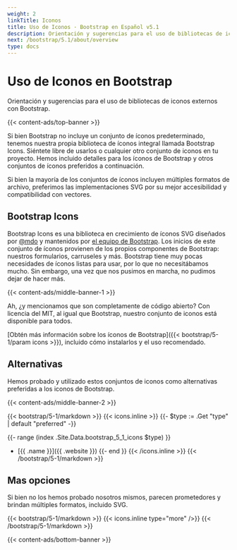 ```yaml
---
weight: 2
linkTitle: Iconos
title: Uso de Iconos · Bootstrap en Español v5.1
description: Orientación y sugerencias para el uso de bibliotecas de iconos externos con Bootstrap.
next: /bootstrap/5.1/about/overview
type: docs
---
```


# Uso de Iconos en Bootstrap

Orientación y sugerencias para el uso de bibliotecas de iconos externos con Bootstrap.

{{< content-ads/top-banner >}}

Si bien Bootstrap no incluye un conjunto de íconos predeterminado, tenemos nuestra propia biblioteca de íconos integral llamada Bootstrap Icons. Siéntete libre de usarlos o cualquier otro conjunto de iconos en tu proyecto. Hemos incluido detalles para los íconos de Bootstrap y otros conjuntos de íconos preferidos a continuación.

Si bien la mayoría de los conjuntos de íconos incluyen múltiples formatos de archivo, preferimos las implementaciones SVG por su mejor accesibilidad y compatibilidad con vectores.

## Bootstrap Icons

Bootstrap Icons es una biblioteca en crecimiento de íconos SVG diseñados por [@mdo](https://github.com/mdo) y mantenidos por [el equipo de Bootstrap](https://github.com/orgs/twbs/people). Los inicios de este conjunto de íconos provienen de los propios componentes de Bootstrap: nuestros formularios, carruseles y más. Bootstrap tiene muy pocas necesidades de íconos listas para usar, por lo que no necesitábamos mucho. Sin embargo, una vez que nos pusimos en marcha, no pudimos dejar de hacer más.

{{< content-ads/middle-banner-1 >}}

Ah, ¿y mencionamos que son completamente de código abierto? Con licencia del MIT, al igual que Bootstrap, nuestro conjunto de iconos está disponible para todos.

[Obtén más información sobre los íconos de Bootstrap]({{< bootstrap/5-1/param icons >}}), incluido cómo instalarlos y el uso recomendado.

## Alternativas

Hemos probado y utilizado estos conjuntos de iconos como alternativas preferidas a los iconos de Bootstrap.

{{< content-ads/middle-banner-2 >}}

{{< bootstrap/5-1/markdown >}}
{{< icons.inline >}}
{{- $type := .Get "type" | default "preferred" -}}

{{- range (index .Site.Data.bootstrap_5_1_icons $type) }}
- [{{ .name }}]({{ .website }})
{{- end }}
{{< /icons.inline >}}
{{< /bootstrap/5-1/markdown >}}

## Mas opciones

Si bien no los hemos probado nosotros mismos, parecen prometedores y brindan múltiples formatos, incluido SVG.

{{< bootstrap/5-1/markdown >}}
{{< icons.inline type="more" />}}
{{< /bootstrap/5-1/markdown >}}

{{< content-ads/bottom-banner >}}
